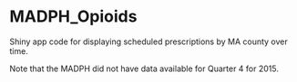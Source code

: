 # MADPH_Opioids
 Shiny app code for displaying scheduled prescriptions by MA county over time.

Note that the MADPH did not have data available for Quarter 4 for 2015.
